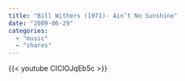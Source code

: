 ```yaml
---
title: "Bill Withers (1971)- Ain’t No Sunshine"
date: "2009-06-29"
categories:
  - "music"
  - "shares"
---
```


{{< youtube CICIOJqEb5c >}}
